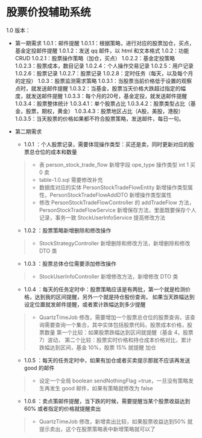 # 股票价投辅助系统
1.0 版本：
- 第一期需求
    1.0.1：邮件提醒
        1.0.1.1：根据策略，进行对应的股票加仓，买点，基金定投邮件提醒
        1.0.1.2：发送 qq 邮件，以 html 和文本格式
    1.0.2：功能CRUD
        1.0.2.1：股票操作策略（加仓，买点）
        1.0.2.2：基金定投策略
        1.0.2.3：股票成本，数目记录
        1.0.2.4：个人操作交易记录
        1.0.2.5：用户记录
        1.0.2.6：股票记录
        1.0.2.7：股票记录
        1.0.2.8：定时任务（每天，以及每个月的定投）
    1.0.3：股票监测需求策略
        1.0.3.1：当股票当前价格低于设置的观察点时，就发送邮件提醒
        1.0.3.2：当基金，股票当天价格大跌超过指定的幅度，就发送邮件提醒
        1.0.3.3：每个月的20号，基金定投，就发送邮件提醒
        1.0.3.4：股票整体统计
            1.0.3.4.1：单个股票占比
            1.0.3.4.2：股票类型占比（基金，股票，期权，黄金）
            1.0.3.4.3：股票地区占比（A股，美股，港股）
        1.0.3.5：当天股票的价格如果都不符合股票策略，发送邮件，每日一句。
        
- 第二期需求
  - 1.0.1 ：个人股票记录，需要体现操作类型：买还是卖，同时更新对应的股票总仓位的成本和数量
  > - 表 person_stock_trade_flow 新增字段 ope_type 操作类型 int 1 买 0 卖
  > - table-1.0.sql 需要修改补充                              
  > - 数据库对应的实体 PersonStockTradeFlowEntity 新增操作类型属性，PersonStockTradeFlowAddDTO 新增操作类型属性
  > - 修改 PersonStockTradeFlowController 的 addTradeFlow 方法，
  >PersonStockTradeFlowService 新增保存方法，里面既要保存个人记录，事务一致
  >StockUserInfoService 提高修改方法
  - 1.0.2 ：股票策略新增删除和修改操作
  > - StockStrategyController 新增删除和修改方法，新增删除和修改 DTO 类
  - 1.0.3 ：股票总体仓位需要添加修改操作
  > - StockUserInfoController 新增修改方法，新增修改 DTO 类
  - 1.0.4 ：每天的任务定时中：股票策略应该是有两批，第一个就是检测价格，达到我的区间提醒，另外一个就是持仓股份查询，
             如果当天跌幅达到设定位置就发邮件提醒，或者累计跌幅达到多少提醒
  > - QuartzTimeJob 修改，需要增加一个股票总仓位的股票查询，该查询需要查询一个集合，其中实体包括股票代码，股票成本价格，股票数量 
  >  第一个比较：如果股票跌幅达到区间就提醒（基金 4，股票 7）波动，
  >第二个比较：股票实时价格和持仓成本价格对比，累计跌幅达到区间，基金 10%，股票 15% 就提醒 加仓
  - 1.0.5 ：每天的任务定时中，如果有加仓或者买卖提示那就不应该再发送 good 的邮件
  > - 设定一个全局 boolean sendNothingFlag =true，一旦没有策略发生再发生 good 邮件，如果有策略就修改为 false
  - 1.0.6 ：卖点策邮件提醒，当下跌的时候，需要提醒当某个股票收益达到 60% 或者指定的价格就提醒卖出
  > - QuartzTimeJob 修改，新增卖出比较，如果股票收益达到50% 就提示卖出，这个在股票策略表中新增策略就可以了
        